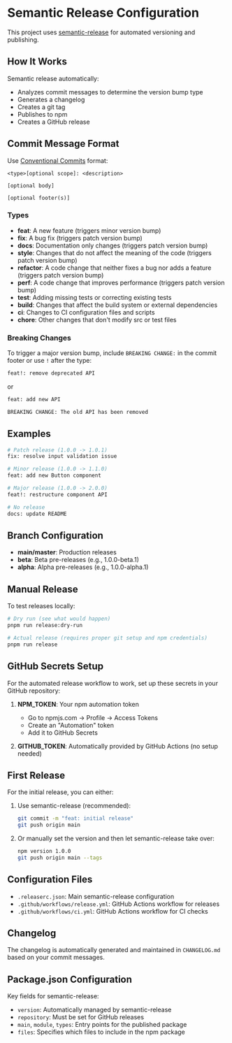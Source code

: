 # Semantic Release Configuration

This project uses [semantic-release](https://github.com/semantic-release/semantic-release) for automated versioning and publishing.

## How It Works

Semantic release automatically:
- Analyzes commit messages to determine the version bump type
- Generates a changelog
- Creates a git tag
- Publishes to npm
- Creates a GitHub release

## Commit Message Format

Use [Conventional Commits](https://www.conventionalcommits.org/) format:

```
<type>[optional scope]: <description>

[optional body]

[optional footer(s)]
```

### Types

- **feat**: A new feature (triggers minor version bump)
- **fix**: A bug fix (triggers patch version bump)
- **docs**: Documentation only changes (triggers patch version bump)
- **style**: Changes that do not affect the meaning of the code (triggers patch version bump)
- **refactor**: A code change that neither fixes a bug nor adds a feature (triggers patch version bump)
- **perf**: A code change that improves performance (triggers patch version bump)
- **test**: Adding missing tests or correcting existing tests
- **build**: Changes that affect the build system or external dependencies
- **ci**: Changes to CI configuration files and scripts
- **chore**: Other changes that don't modify src or test files

### Breaking Changes

To trigger a major version bump, include `BREAKING CHANGE:` in the commit footer or use `!` after the type:

```bash
feat!: remove deprecated API
```

or

```bash
feat: add new API

BREAKING CHANGE: The old API has been removed
```

## Examples

```bash
# Patch release (1.0.0 -> 1.0.1)
fix: resolve input validation issue

# Minor release (1.0.0 -> 1.1.0)
feat: add new Button component

# Major release (1.0.0 -> 2.0.0)
feat!: restructure component API

# No release
docs: update README
```

## Branch Configuration

- **main/master**: Production releases
- **beta**: Beta pre-releases (e.g., 1.0.0-beta.1)
- **alpha**: Alpha pre-releases (e.g., 1.0.0-alpha.1)

## Manual Release

To test releases locally:

```bash
# Dry run (see what would happen)
pnpm run release:dry-run

# Actual release (requires proper git setup and npm credentials)
pnpm run release
```

## GitHub Secrets Setup

For the automated release workflow to work, set up these secrets in your GitHub repository:

1. **NPM_TOKEN**: Your npm automation token
   - Go to npmjs.com → Profile → Access Tokens
   - Create an "Automation" token
   - Add it to GitHub Secrets

2. **GITHUB_TOKEN**: Automatically provided by GitHub Actions (no setup needed)

## First Release

For the initial release, you can either:

1. Use semantic-release (recommended):
   ```bash
   git commit -m "feat: initial release"
   git push origin main
   ```

2. Or manually set the version and then let semantic-release take over:
   ```bash
   npm version 1.0.0
   git push origin main --tags
   ```

## Configuration Files

- `.releaserc.json`: Main semantic-release configuration
- `.github/workflows/release.yml`: GitHub Actions workflow for releases
- `.github/workflows/ci.yml`: GitHub Actions workflow for CI checks

## Changelog

The changelog is automatically generated and maintained in `CHANGELOG.md` based on your commit messages.

## Package.json Configuration

Key fields for semantic-release:
- `version`: Automatically managed by semantic-release
- `repository`: Must be set for GitHub releases
- `main`, `module`, `types`: Entry points for the published package
- `files`: Specifies which files to include in the npm package 